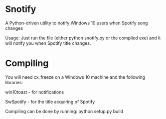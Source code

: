 # Snotify

A Python-driven utility to notify Windows 10 users when Spotify song changes

Usage: Just run the file (either python snotify.py or the compiled exe) and it will notify you when Spotify title changes.

# Compiling

You will need cx_freeze on a Windows 10 machine and the following libraries:

win10toast - for notifications

SwSpotify - for the title acquiring of Spotify

Compiling can be done by running:
python setup.py build 

